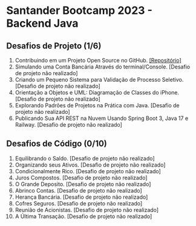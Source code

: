 # Santander Bootcamp 2023 - Backend Java
## Desafios de Projeto (1/6)
1. Contribuindo em um Projeto Open Source no GitHub. [[Repositório]](https://github.com/bluee-bluue/dio-lab-open-source)
2. Simulando uma Conta Bancária Através do terminal/Console. [Desafio de projeto não realizado]
3. Criando um Pequeno Sistema para Validação de Processo Seletivo. [Desafio de projeto não realizado]
4. Orientação a Objetos e UML: Diagramação de Classes do iPhone. [Desafio de projeto não realizado]
5. Explorando Padrões de Projetos na Prática com Java. [Desafio de projeto não realizado]
6. Publicando Sua API REST na Nuvem Usando Spring Boot 3, Java 17 e Railway. [Desafio de projeto não realizado]

## Desafios de Código (0/10)
1. Equilibrando o Saldo. [Desafio de projeto não realizado]
2. Organizando seus Ativos. [Desafio de projeto não realizado]
3. Condicionalmente Rico. [Desafio de projeto não realizado]
4. Juros Compostos. [Desafio de projeto não realizado]
5. O Grande Deposito. [Desafio de projeto não realizado]
6. Abrinco Contas. [Desafio de projeto não realizado]
7. Herança Bancária. [Desafio de projeto não realizado]
8. Cofres Seguros. [Desafio de projeto não realizado]
9. Reunião de Acionistas. [Desafio de projeto não realizado]
10. A Última Transação. [Desafio de projeto não realizado]